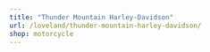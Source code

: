 ```yaml
---
title: "Thunder Mountain Harley-Davidson"
url: /loveland/thunder-mountain-harley-davidson/
shop: motorcycle
---
```

